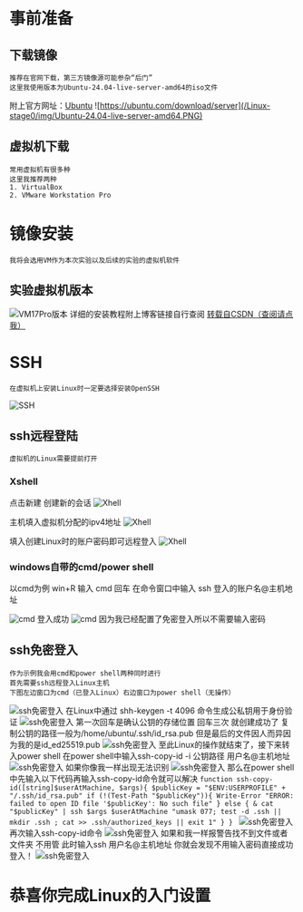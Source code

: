 # 事前准备

## 下载镜像
    推荐在官网下载，第三方镜像源可能参杂“后门”
    这里我使用版本为Ubuntu-24.04-live-server-amd64的iso文件
 附上官方网址：[Ubuntu](https://ubuntu.com/download/server)
 ![https://ubuntu.com/download/server](/Linux-stage0/img/Ubuntu-24.04-live-server-amd64.PNG)

## 虚拟机下载
    常用虚拟机有很多种
    这里我推荐两种
    1. VirtualBox
    2. VMware Workstation Pro

# 镜像安装
    我将会选用VM作为本次实验以及后续的实验的虚拟机软件

## 实验虚拟机版本
![VM17Pro版本](/Linux-stage0/img/VM17%20Pro.PNG)
    详细的安装教程附上博客链接自行查阅
 [转载自CSDN（查阅请点我）](https://blog.csdn.net/m0_74860678/article/details/140565137?ops_request_misc=%257B%2522request%255Fid%2522%253A%2522FBC80D5D-69F9-44A9-99D7-D7031BAF0709%2522%252C%2522scm%2522%253A%252220140713.130102334.pc%255Fall.%2522%257D&request_id=FBC80D5D-69F9-44A9-99D7-D7031BAF0709&biz_id=0&utm_medium=distribute.pc_search_result.none-task-blog-2~all~first_rank_ecpm_v1~rank_v31_ecpm-3-140565137-null-null.142^v100^pc_search_result_base4&utm_term=vm%20Ubuntu-24.04-live-server-amd64%E5%AE%89%E8%A3%85&spm=1018.2226.3001.4187)

# SSH
    在虚拟机上安装Linux时一定要选择安装OpenSSH
 ![SSH](/Linux-stage0/img/SSH.PNG)

## ssh远程登陆

    虚拟机的Linux需要提前打开

### Xshell
   点击新建 创建新的会话
   ![Xhell](/Linux-stage0/img/SSH1.PNG)

   主机填入虚拟机分配的ipv4地址
   ![Xhell](/Linux-stage0/img/SSH2.PNG)

   填入创建Linux时的账户密码即可远程登入
   ![Xhell](/Linux-stage0/img/SSH3.PNG)

### windows自带的cmd/power shell
   以cmd为例
   win+R 输入 cmd 回车
   在命令窗口中输入 ssh 登入的账户名@主机地址

   ![cmd](/Linux-stage0/img/cmd.PNG)
    登入成功
    ![cmd](/Linux-stage0/img/cmd2.PNG)
   因为我已经配置了免密登入所以不需要输入密码

## ssh免密登入
    作为示例我会用cmd和power shell两种同时进行
    首先需要ssh远程登入Linux主机
    下图左边窗口为cmd（已登入Linux）右边窗口为power shell（无操作）
 ![ssh免密登入](/Linux-stage0/img/ssh免密登入1.PNG)
    在Linux中通过 shh-keygen -t 4096 命令生成公私钥用于身份验证
 ![ssh免密登入](/Linux-stage0/img/ssh免密登入2.PNG)
    第一次回车是确认公钥的存储位置 回车三次 就创建成功了 
    复制公钥的路径一般为/home/ubuntu/.ssh/id_rsa.pub 但是最后的文件因人而异因为我的是id_ed25519.pub
 ![ssh免密登入](/Linux-stage0/img/ssh免密登入3.PNG)
    至此Linux的操作就结束了，接下来转入power shell
    在power shell中输入ssh-copy-id -i 公钥路径 用户名@主机地址
 ![ssh免密登入](/Linux-stage0/img/ssh免密登入4.PNG)
    如果你像我一样出现无法识别
 ![ssh免密登入](/Linux-stage0/img/ssh免密登入5.PNG)
    那么在power shell中先输入以下代码再输入ssh-copy-id命令就可以解决
    ```function ssh-copy-id([string]$userAtMachine, $args){
        $publicKey = "$ENV:USERPROFILE" + "/.ssh/id_rsa.pub"
        if (!(Test-Path "$publicKey")){
            Write-Error "ERROR: failed to open ID file '$publicKey': No such file"
        }
        else {
            & cat "$publicKey" | ssh $args $userAtMachine "umask 077; test -d .ssh || mkdir .ssh ; cat >> .ssh/authorized_keys || exit 1"
        }
    }
    ```
 ![ssh免密登入](/Linux-stage0/img/ssh免密登入6.PNG)
    再次输入ssh-copy-id命令
 ![ssh免密登入](/Linux-stage0/img/ssh免密登入7.PNG)
    如果和我一样报警告找不到文件或者文件夹 不用管
    此时输入ssh 用户名@主机地址 你就会发现不用输入密码直接成功登入！
 ![ssh免密登入](/Linux-stage0/img/ssh免密登入8.PNG)

# 恭喜你完成Linux的入门设置
 

    


